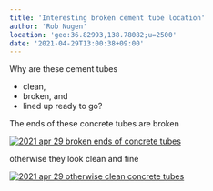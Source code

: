 ```yaml
---
title: 'Interesting broken cement tube location'
author: 'Rob Nugen'
location: 'geo:36.82993,138.78082;u=2500'
date: '2021-04-29T13:00:38+09:00'
---
```


Why are these cement tubes

* clean,
* broken, and
* lined up ready to go?

The ends of these concrete tubes are broken

[![2021 apr 29 broken ends of concrete tubes](//b.robnugen.com/quests/walk-to-niigata/2021/en_route/day-14/thumbs/2021_apr_29_broken_ends_of_concrete_tubes.jpeg)](//b.robnugen.com/quests/walk-to-niigata/2021/en_route/day-14/2021_apr_29_broken_ends_of_concrete_tubes.jpeg)

otherwise they look clean and fine

[![2021 apr 29 otherwise clean concrete tubes](//b.robnugen.com/quests/walk-to-niigata/2021/en_route/day-14/thumbs/2021_apr_29_otherwise_clean_concrete_tubes.jpeg)](//b.robnugen.com/quests/walk-to-niigata/2021/en_route/day-14/2021_apr_29_otherwise_clean_concrete_tubes.jpeg)

